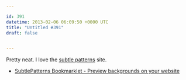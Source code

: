 ```yaml
---

id: 391
datetime: 2013-02-06 06:09:50 +0000 UTC
title: "Untitled #391"
draft: false


---
```


Pretty neat. I love the [subtle patterns](http://subtlepatterns.com/) site. 

 
 * [SubtlePatterns Bookmarklet - Preview backgrounds on your website](http://bradjasper.com/subtle-patterns-bookmarklet/#)


